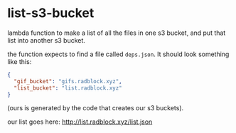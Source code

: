 # list-s3-bucket

lambda function to make a list of all the files in one s3 bucket, and put that list into another s3 bucket.

the function expects to find a file called `deps.json`. It should look something like this:

```json
{
  "gif_bucket": "gifs.radblock.xyz",
  "list_bucket": "list.radblock.xyz"
}
```

(ours is generated by the code that creates our s3 buckets).

our list goes here: http://list.radblock.xyz/list.json
